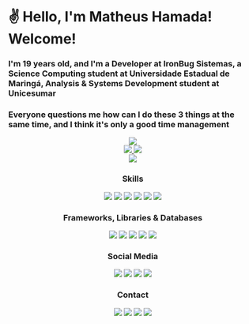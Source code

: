 # :v: Hello, I'm Matheus Hamada! Welcome!

### I'm 19 years old, and I'm a Developer at IronBug Sistemas, a Science Computing student at Universidade Estadual de Maringá, Analysis & Systems Development student at Unicesumar
### Everyone questions me how can I do these 3 things at the same time, and I think it's only a good time management

<div align="center">
  <img src="https://github.com/NotHamada/NotHamada/blob/output/github-contribution-grid-snake.svg" />
</div>
<div align="center">
  <div align>
<a href="https://github.com/anuraghazra/github-readme-stats">
  <img src="https://github-readme-streak-stats.herokuapp.com/?user=NotHamada&theme=monokai&hide_border=true&card_width=402px" />
</a>
<a href="https://github.com/anuraghazra/github-readme-stats">
  <img src="https://github-readme-stats.vercel.app/api?username=NotHamada&theme=monokai&show_icons=true&hide_border=true&count_private=true&card_width=437px" />
</a>    
  </div>
<div>
  <a href="https://github.com/anuraghazra/github-readme-stats">
  <img src="https://github-readme-stats.vercel.app/api/top-langs/?username=NotHamada&theme=monokai&show_icons=true&hide_border=true&langs_count=10&card_width=1000px" />
</a>
  </div>

</div>

<div align="center">
  <h3>Skills</h3>
  <img src="https://img.shields.io/badge/C-00599C?style=for-the-badge&logo=c&logoColor=white" />
  <img src="https://img.shields.io/badge/C%23-239120?style=for-the-badge&logo=c-sharp&logoColor=white" />
  <img src="https://img.shields.io/badge/C%2B%2B-00599C?style=for-the-badge&logo=c%2B%2B&logoColor=white" />
  <img src="https://img.shields.io/badge/CSS3-1572B6?style=for-the-badge&logo=css3&logoColor=white" />
  <img src="https://img.shields.io/badge/HTML5-E34F26?style=for-the-badge&logo=html5&logoColor=white" />
  <img src="https://img.shields.io/badge/JavaScript-323330?style=for-the-badge&logo=javascript&logoColor=F7DF1E" />
</div>
  
<div align="center">
  <h3>Frameworks, Libraries & Databases</h3>
  <img src="https://img.shields.io/badge/.NET-512BD4?style=for-the-badge&logo=dotnet&logoColor=white" />
  <img src="https://img.shields.io/badge/AngularJS-E23237?style=for-the-badge&logo=angularjs&logoColor=white" />
  <img src="https://img.shields.io/badge/Bootstrap-563D7C?style=for-the-badge&logo=bootstrap&logoColor=white" />
  <img src="https://img.shields.io/badge/NuGet-004880?style=for-the-badge&logo=nuget&logoColor=white" />
  <img src="https://img.shields.io/badge/MySQL-005C84?style=for-the-badge&logo=mysql&logoColor=white" />
</div>
  
<div align="center">
  <h3>Social Media</h3>
  <a href="https://www.facebook.com/matheus.hamada" target="_blank"><img src="https://img.shields.io/badge/Facebook-1877F2?style=for-the-badge&logo=facebook&logoColor=white" /></a>
  <a href="https://github.com/NotHamada" target="_blank"><img src="https://img.shields.io/badge/GitHub-100000?style=for-the-badge&logo=github&logoColor=white" /></a>
  <a href="https://www.instagram.com/mt_hamada/" target="_blank"><img src="https://img.shields.io/badge/Instagram-E4405F?style=for-the-badge&logo=instagram&logoColor=white" /></a>
  <a href="https://www.linkedin.com/in/matheus-hamada-305334214/" target="_blank"><img src="https://img.shields.io/badge/LinkedIn-0077B5?style=for-the-badge&logo=linkedin&logoColor=white" /></a>
</div>
  
<div align="center">
  <h3>Contact</h3>
  <a href="http://m.me/matheus.hamada"  target="_blank"><img src="https://img.shields.io/badge/Messenger-00B2FF?style=for-the-badge&logo=messenger&logoColor=white" /></a>
  <a href="mailto:matheushamada@live.com" target="_blank"><img src="https://img.shields.io/badge/Microsoft_Outlook-0078D4?style=for-the-badge&logo=microsoft-outlook&logoColor=white" /></a>
  <a href="https://tttttt.me/nothamada" target="_blank"><img src="https://img.shields.io/badge/Telegram-2CA5E0?style=for-the-badge&logo=telegram&logoColor=white" /></a>
  <a href="https://api.whatsapp.com/send?phone=5544991170071" target="_blank"><img src="https://img.shields.io/badge/WhatsApp-25D366?style=for-the-badge&logo=whatsapp&logoColor=white" /></a>
</div>
